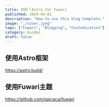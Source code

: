 ```yaml
---
title: 你好！Astro for Fuwari
published: 2024-04-01
description: "How to use this blog template."
image: "./cover.jpeg"
tags: ["Fuwari", "Blogging", "Customization"]
category: Guides
draft: false
---
```



## 使用Astro框架
https://astro.build/
## 使用Fuwari主题
https://github.com/saicaca/fuwari